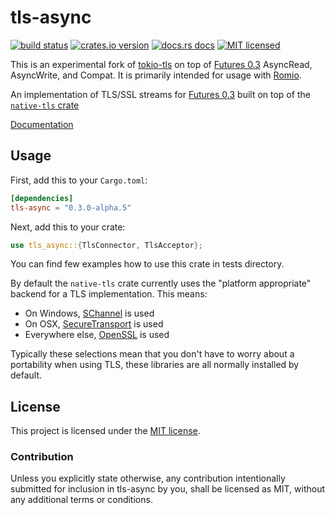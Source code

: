 # tls-async

[![build status][travis-badge]][travis-url]
[![crates.io version][crates-badge]][crates-url]
[![docs.rs docs][docs-badge]][docs-url]
[![MIT licensed][mit-badge]][mit-url]

This is an experimental fork of [tokio-tls](https://github.com/tokio-rs/tokio/tree/master/tokio-tls) on top of [Futures 0.3](https://github.com/rust-lang-nursery/futures-rs) AsyncRead, AsyncWrite, and Compat. It is primarily intended for usage with [Romio](https://github.com/withoutboats/romio).

An implementation of TLS/SSL streams for [Futures 0.3](https://github.com/rust-lang-nursery/futures-rs) built on top of the [`native-tls`
crate]

[Documentation](https://docs.rs/tls-async/0.3.0-alpha.5/)

[`native-tls` crate]: https://github.com/sfackler/rust-native-tls

[travis-badge]: https://travis-ci.com/dbcfd/tls-async.svg?branch=master
[travis-url]: https://travis-ci.com/dbcfd/tls-async
[crates-badge]: https://img.shields.io/crates/v/tls-async.svg?style=flat-square
[crates-url]: https://crates.io/crates/tls-async
[docs-badge]: https://img.shields.io/badge/docs.rs-latest-blue.svg?style=flat-square
[docs-url]: https://docs.rs/tls-async
[mit-badge]: https://img.shields.io/badge/license-MIT-blue.svg?style=flat-square
[mit-url]: LICENSE-MIT

## Usage

First, add this to your `Cargo.toml`:

```toml
[dependencies]
tls-async = "0.3.0-alpha.5"
```

Next, add this to your crate:

```rust
use tls_async::{TlsConnector, TlsAcceptor};
```

You can find few examples how to use this crate in tests directory.

By default the `native-tls` crate currently uses the "platform appropriate"
backend for a TLS implementation. This means:

* On Windows, [SChannel] is used
* On OSX, [SecureTransport] is used
* Everywhere else, [OpenSSL] is used

[SChannel]: https://msdn.microsoft.com/en-us/library/windows/desktop/aa380123%28v=vs.85%29.aspx?f=255&MSPPError=-2147217396
[SecureTransport]: https://developer.apple.com/reference/security/1654508-secure_transport
[OpenSSL]: https://www.openssl.org/

Typically these selections mean that you don't have to worry about a portability
when using TLS, these libraries are all normally installed by default.

## License

This project is licensed under the [MIT license](./LICENSE).

### Contribution

Unless you explicitly state otherwise, any contribution intentionally submitted
for inclusion in tls-async by you, shall be licensed as MIT, without any additional
terms or conditions.
